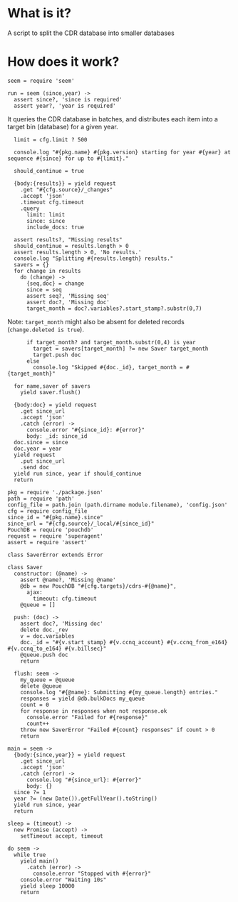 What is it?
===========

A script to split the CDR database into smaller databases

How does it work?
=================

    seem = require 'seem'

    run = seem (since,year) ->
      assert since?, 'since is required'
      assert year?, 'year is required'

It queries the CDR database in batches, and distributes each item into a target bin (database) for a given year.

      limit = cfg.limit ? 500

      console.log "#{pkg.name} #{pkg.version} starting for year #{year} at sequence #{since} for up to #{limit}."

      should_continue = true

      {body:{results}} = yield request
        .get "#{cfg.source}/_changes"
        .accept 'json'
        .timeout cfg.timeout
        .query
          limit: limit
          since: since
          include_docs: true

      assert results?, "Missing results"
      should_continue = results.length > 0
      assert results.length > 0, 'No results.'
      console.log "Splitting #{results.length} results."
      savers = {}
      for change in results
        do (change) ->
          {seq,doc} = change
          since = seq
          assert seq?, 'Missing seq'
          assert doc?, 'Missing doc'
          target_month = doc?.variables?.start_stamp?.substr(0,7)

Note: `target_month` might also be absent for deleted records (`change.deleted is true`).

          if target_month? and target_month.substr(0,4) is year
            target = savers[target_month] ?= new Saver target_month
            target.push doc
          else
            console.log "Skipped #{doc._id}, target_month = #{target_month}"

      for name,saver of savers
        yield saver.flush()

      {body:doc} = yield request
        .get since_url
        .accept 'json'
        .catch (error) ->
          console.error "#{since_id}: #{error}"
          body: _id: since_id
      doc.since = since
      doc.year = year
      yield request
        .put since_url
        .send doc
      yield run since, year if should_continue
      return

    pkg = require './package.json'
    path = require 'path'
    config_file = path.join (path.dirname module.filename), 'config.json'
    cfg = require config_file
    since_id = "#{pkg.name}.since"
    since_url = "#{cfg.source}/_local/#{since_id}"
    PouchDB = require 'pouchdb'
    request = require 'superagent'
    assert = require 'assert'

    class SaverError extends Error

    class Saver
      constructor: (@name) ->
        assert @name?, 'Missing @name'
        @db = new PouchDB "#{cfg.targets}/cdrs-#{@name}",
          ajax:
            timeout: cfg.timeout
        @queue = []

      push: (doc) ->
        assert doc?, 'Missing doc'
        delete doc._rev
        v = doc.variables
        doc._id = "#{v.start_stamp} #{v.ccnq_account} #{v.ccnq_from_e164} #{v.ccnq_to_e164} #{v.billsec}"
        @queue.push doc
        return

      flush: seem ->
        my_queue = @queue
        delete @queue
        console.log "#{@name}: Submitting #{my_queue.length} entries."
        responses = yield @db.bulkDocs my_queue
        count = 0
        for response in responses when not response.ok
          console.error "Failed for #{response}"
          count++
        throw new SaverError "Failed #{count} responses" if count > 0
        return

    main = seem ->
      {body:{since,year}} = yield request
        .get since_url
        .accept 'json'
        .catch (error) ->
          console.log "#{since_url}: #{error}"
          body: {}
      since ?= 1
      year ?= (new Date()).getFullYear().toString()
      yield run since, year
      return

    sleep = (timeout) ->
      new Promise (accept) ->
        setTimeout accept, timeout

    do seem ->
      while true
        yield main()
          .catch (error) ->
            console.error "Stopped with #{error}"
        console.error "Waiting 10s"
        yield sleep 10000
        return
